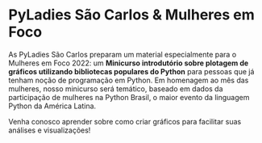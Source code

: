 # PyLadies São Carlos & Mulheres em Foco

As PyLadies São Carlos preparam um material especialmente para o Mulheres em Foco 2022: um **Minicurso introdutório sobre plotagem de gráficos utilizando bibliotecas populares do Python** para pessoas que já tenham noção de programação em Python.
Em homenagem ao mês das mulheres, nosso minicurso será temático, baseado em dados da participação de mulheres na Python Brasil, o maior evento da linguagem Python da América Latina.

Venha conosco aprender sobre como criar gráficos para facilitar suas análises e visualizações!
